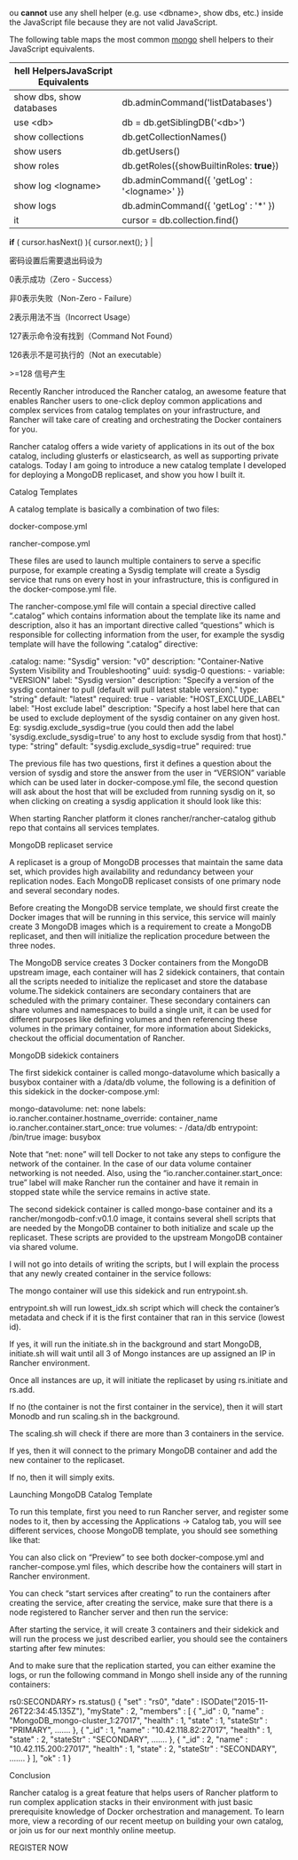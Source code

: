 ou **cannot** use any shell helper \(e.g. use &lt;dbname&gt;, show dbs, etc.\) inside the JavaScript file because they are not valid JavaScript.

The following table maps the most common [mongo](https://docs.mongodb.com/manual/reference/program/mongo/#bin.mongo "mongo") shell helpers to their JavaScript equivalents.

| hell HelpersJavaScript Equivalents |  |
| --- | --- |
| show dbs, show databases | db.adminCommand\('listDatabases'\) |
| use &lt;db&gt; | db = db.getSiblingDB\('&lt;db&gt;'\) |
| show collections | db.getCollectionNames\(\) |
| show users | db.getUsers\(\) |
| show roles | db.getRoles\({showBuiltinRoles: **true**}\) |
| show log &lt;logname&gt; | db.adminCommand\({ 'getLog' : '&lt;logname&gt;' }\) |
| show logs | db.adminCommand\({ 'getLog' : '\*' }\) |
| it | cursor = db.collection.find\(\) |

**if** \( cursor.hasNext\(\) \){
   cursor.next\(\);
} \|

密码设置后需要退出码设为

0表示成功（Zero - Success）

非0表示失败（Non-Zero - Failure）

2表示用法不当（Incorrect Usage）

127表示命令没有找到（Command Not Found）

126表示不是可执行的（Not an executable）

&gt;=128 信号产生

Recently Rancher introduced the Rancher catalog, an awesome feature that enables Rancher users to one-click deploy common applications and complex services from catalog templates on your infrastructure, and Rancher will take care of creating and orchestrating the Docker containers for you.

Rancher catalog offers a wide variety of applications in its out of the box catalog, including glusterfs or elasticsearch, as well as supporting private catalogs. Today I am going to introduce a new catalog template I developed for deploying a MongoDB replicaset, and show you how I built it.

Catalog Templates

A catalog template is basically a combination of two files:

docker-compose.yml

rancher-compose.yml

These files are used to launch multiple containers to serve a specific purpose, for example creating a Sysdig template will create a Sysdig service that runs on every host in your infrastructure, this is configured in the docker-compose.yml file.

The rancher-compose.yml file will contain a special directive called “.catalog” which contains information about the template like its name and description, also it has an important directive called “questions” which is responsible for collecting information from the user, for example the sysdig template will have the following “.catalog” directive:

.catalog: name: "Sysdig" version: "v0" description: "Container-Native System Visibility and Troubleshooting" uuid: sysdig-0 questions: - variable: "VERSION" label: "Sysdig version" description: "Specify a version of the sysdig container to pull \(default will pull latest stable version\)." type: "string" default: "latest" required: true - variable: "HOST\_EXCLUDE\_LABEL" label: "Host exclude label" description: "Specify a host label here that can be used to exclude deployment of the sysdig container on any given host. Eg: sysdig.exclude\_sysdig=true \(you could then add the label 'sysdig.exclude\_sysdig=true' to any host to exclude sysdig from that host\)." type: "string" default: "sysdig.exclude\_sysdig=true" required: true

The previous file has two questions, first it defines a question about the version of sysdig and store the answer from the user in “VERSION” variable which can be used later in docker-compose.yml file, the second question will ask about the host that will be excluded from running sysdig on it, so when clicking on creating a sysdig application it should look like this:

When starting Rancher platform it clones rancher\/rancher-catalog github repo that contains all services templates.

MongoDB replicaset service

A replicaset is a group of MongoDB processes that maintain the same data set, which provides high availability and redundancy between your replication nodes. Each MongoDB replicaset consists of one primary node and several secondary nodes.

Before creating the MongoDB service template, we should first create the Docker images that will be running in this service, this service will mainly create 3 MongoDB images which is a requirement to create a MongoDB replicaset, and then will initialize the replication procedure between the three nodes.

The MongoDB service creates 3 Docker containers from the MongoDB upstream image, each container will has 2 sidekick containers, that contain all the scripts needed to initialize the replicaset and store the database volume.The sidekick containers are secondary containers that are scheduled with the primary container. These secondary containers can share volumes and namespaces to build a single unit, it can be used for different purposes like defining volumes and then referencing these volumes in the primary container, for more information about Sidekicks, checkout the official documentation of Rancher.

MongoDB sidekick containers

The first sidekick container is called mongo-datavolume which basically a busybox container with a \/data\/db volume, the following is a definition of this sidekick in the docker-compose.yml:

mongo-datavolume: net: none labels: io.rancher.container.hostname\_override: container\_name io.rancher.container.start\_once: true volumes: - \/data\/db entrypoint: \/bin\/true image: busybox

Note that “net: none” will tell Docker to not take any steps to configure the network of the container. In the case of our data volume container networking is not needed. Also, using the “io.rancher.container.start\_once: true” label will make Rancher run the container and have it remain in stopped state while the service remains in active state.

The second sidekick container is called mongo-base container and its a rancher\/mongodb-conf:v0.1.0 image, it contains several shell scripts that are needed by the MongoDB container to both initialize and scale up the replicaset. These scripts are provided to the upstream MongoDB container via shared volume.

I will not go into details of writing the scripts, but I will explain the process that any newly created container in the service follows:

The mongo container will use this sidekick and run entrypoint.sh.

entrypoint.sh will run lowest\_idx.sh script which will check the container’s metadata and check if it is the first container that ran in this service \(lowest id\).

If yes, it will run the initiate.sh in the background and start MongoDB, initiate.sh will wait until all 3 of Mongo instances are up assigned an IP in Rancher environment.

Once all instances are up, it will initiate the replicaset by using rs.initiate and rs.add.

If no \(the container is not the first container in the service\), then it will start Monodb and run scaling.sh in the background.

The scaling.sh will check if there are more than 3 containers in the service.

If yes, then it will connect to the primary MongoDB container and add the new container to the replicaset.

If no, then it will simply exits.

Launching MongoDB Catalog Template

To run this template, first you need to run Rancher server, and register some nodes to it, then by accessing the Applications -&gt; Catalog tab, you will see different services, choose MongoDB template, you should see something like that:

You can also click on “Preview” to see both docker-compose.yml and rancher-compose.yml files, which describe how the containers will start in Rancher environment.

You can check “start services after creating” to run the containers after creating the service, after creating the service, make sure that there is a node registered to Rancher server and then run the service:

After starting the service, it will create 3 containers and their sidekick and will run the process we just described earlier, you should see the containers starting after few minutes:

And to make sure that the replication started, you can either examine the logs, or run the following command in Mongo shell inside any of the running containers:

rs0:SECONDARY&gt; rs.status\(\) { "set" : "rs0", "date" : ISODate\("2015-11-26T22:34:45.135Z"\), "myState" : 2, "members" : \[ { "\_id" : 0, "name" : "MongoDB\_mongo-cluster\_1:27017", "health" : 1, "state" : 1, "stateStr" : "PRIMARY", ……. }, { "\_id" : 1, "name" : "10.42.118.82:27017", "health" : 1, "state" : 2, "stateStr" : "SECONDARY", ……. }, { "\_id" : 2, "name" : "10.42.115.200:27017", "health" : 1, "state" : 2, "stateStr" : "SECONDARY", ……. } \], "ok" : 1 }

Conclusion

Rancher catalog is a great feature that helps users of Rancher platform to run complex application stacks in their environment with just basic prerequisite knowledge of Docker orchestration and management. To learn more, view a recording of our recent meetup on building your own catalog, or join us for our next monthly online meetup.

REGISTER NOW

